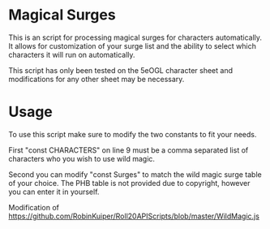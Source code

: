 # Magical Surges

This is an script for processing magical surges for characters automatically.
It allows for customization of your surge list and the ability to select which characters it will run on automatically.

This script has only been tested on the 5eOGL character sheet and modifications for any other sheet may be necessary.

# Usage
To use this script make sure to modify the two constants to fit your needs.  

First "const CHARACTERS" on line 9 must be a comma separated list of characters who you wish to use wild magic.

Second you can modify "const Surges" to match the wild magic surge table of your choice. The PHB table is not provided due to copyright, however you can enter it in yourself.


Modification of https://github.com/RobinKuiper/Roll20APIScripts/blob/master/WildMagic.js
